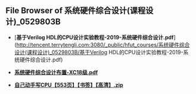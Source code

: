 ## File Browser of 系统硬件综合设计(课程设计)_0529803B

- [**基于Verilog HDL的CPU设计实验教程-2019-系统硬件综合设计.pdf**](http://tencent.terrytengli.com:3080/_public/hfut_courses/系统硬件综合设计(课程设计)_0529803B/基于Verilog HDL的CPU设计实验教程-2019-系统硬件综合设计.pdf)

- [**系统硬件综合设计布置-XC18级.pdf**](http://tencent.terrytengli.com:3080/_public/hfut_courses/系统硬件综合设计(课程设计)_0529803B/系统硬件综合设计布置-XC18级.pdf)

- [**自己动手写CPU【553页】【书签】【高清】.zip**](http://tencent.terrytengli.com:3080/_public/hfut_courses/系统硬件综合设计(课程设计)_0529803B/自己动手写CPU【553页】【书签】【高清】.zip)
